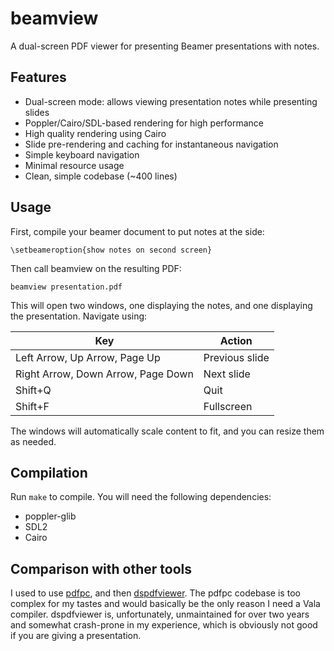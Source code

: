 # beamview

A dual-screen PDF viewer for presenting Beamer presentations with notes.

## Features

- Dual-screen mode: allows viewing presentation notes while presenting slides
- Poppler/Cairo/SDL-based rendering for high performance
- High quality rendering using Cairo
- Slide pre-rendering and caching for instantaneous navigation
- Simple keyboard navigation
- Minimal resource usage
- Clean, simple codebase (~400 lines)

## Usage

First, compile your beamer document to put notes at the side:

    \setbeameroption{show notes on second screen}

Then call beamview on the resulting PDF:

    beamview presentation.pdf

This will open two windows, one displaying the notes, and one displaying the
presentation. Navigate using:

| Key                             | Action          |
|---------------------------------|-----------------|
| Left Arrow, Up Arrow, Page Up   | Previous slide  |
| Right Arrow, Down Arrow, Page Down | Next slide  |
| Shift+Q                         | Quit           |
| Shift+F                         | Fullscreen     |

The windows will automatically scale content to fit, and you can resize them as
needed.

## Compilation

Run `make` to compile. You will need the following dependencies:

- poppler-glib
- SDL2
- Cairo

## Comparison with other tools

I used to use [pdfpc](https://github.com/pdfpc/pdfpc), and then
[dspdfviewer](https://github.com/dannyedel/dspdfviewer). The pdfpc codebase is
too complex for my tastes and would basically be the only reason I need a Vala
compiler. dspdfviewer is, unfortunately, unmaintained for over two years and
somewhat crash-prone in my experience, which is obviously not good if you are
giving a presentation.
